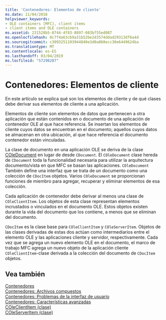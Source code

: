 ```yaml
---
title: 'Contenedores: Elementos de cliente'
ms.date: 11/04/2016
helpviewer_keywords:
- OLE containers [MFC], client items
- client items and OLE containers
ms.assetid: 231528b5-0744-4f83-8897-083bf55ed087
ms.openlocfilehash: 0c7f4a63cb9a31b52be2d3574ddad29313df6a4d
ms.sourcegitcommit: c3093251193944840e3d0a068ecc30e6449624ba
ms.translationtype: MT
ms.contentlocale: es-ES
ms.lasthandoff: 03/04/2019
ms.locfileid: "57298287"
---
```

# <a name="containers-client-items"></a>Contenedores: Elementos de cliente

En este artículo se explica qué son los elementos de cliente y de qué clases debe derivar sus elementos de cliente a una aplicación.

Elementos de cliente son elementos de datos que pertenecen a otra aplicación que están contenidos en o documento de una aplicación de contenedor OLE al que hace referencia. Se insertan los elementos de cliente cuyos datos se encuentran en el documento; aquellos cuyos datos se almacenan en otra ubicación, al que hace referencia el documento contenedor están vinculadas.

La clase de documento en una aplicación OLE se deriva de la clase [COleDocument](../mfc/reference/coledocument-class.md) en lugar de desde `CDocument`. El `COleDocument` clase hereda de `CDocument` toda la funcionalidad necesaria para utilizar la arquitectura documento/vista en que MFC se basan las aplicaciones. `COleDocument` También define una interfaz que se trata de un documento como una colección de `CDocItem` objetos. Varios `COleDocument` se proporcionan funciones de miembro para agregar, recuperar y eliminar elementos de esa colección.

Cada aplicación de contenedor debe derivar al menos una clase de `COleClientItem`. Los objetos de esta clase representan elementos incrustados o vinculados en el documento OLE. Estos objetos existen durante la vida del documento que los contiene, a menos que se eliminan del documento.

`CDocItem` es la clase base para `COleClientItem` y `COleServerItem`. Objetos de las clases derivadas de estas dos actúan como intermediarios entre el elemento OLE y las aplicaciones cliente y servidor, respectivamente. Cada vez que se agrega un nuevo elemento OLE en el documento, el marco de trabajo MFC agrega un nuevo objeto de la aplicación cliente `COleClientItem`-clase derivada a la colección del documento de `CDocItem` objetos.

## <a name="see-also"></a>Vea también

[Contenedores](../mfc/containers.md)<br/>
[Contenedores: Archivos compuestos](../mfc/containers-compound-files.md)<br/>
[Contenedores: Problemas de la interfaz de usuario](../mfc/containers-user-interface-issues.md)<br/>
[Contenedores: Características avanzadas](../mfc/containers-advanced-features.md)<br/>
[COleClientItem (clase)](../mfc/reference/coleclientitem-class.md)<br/>
[COleServerItem (clase)](../mfc/reference/coleserveritem-class.md)
